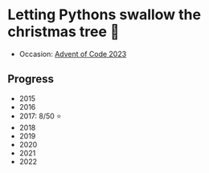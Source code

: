 # Letting Pythons swallow the christmas tree :snake:

- Occasion: [Advent of Code 2023](https://adventofcode.com/2023)
<!-- - Docs Mojo: [Modular](https://docs.modular.com/mojo/) -->

## Progress
- 2015
- 2016
- 2017: 8/50 :star:
- 2018
- 2019
- 2020
- 2021
- 2022
